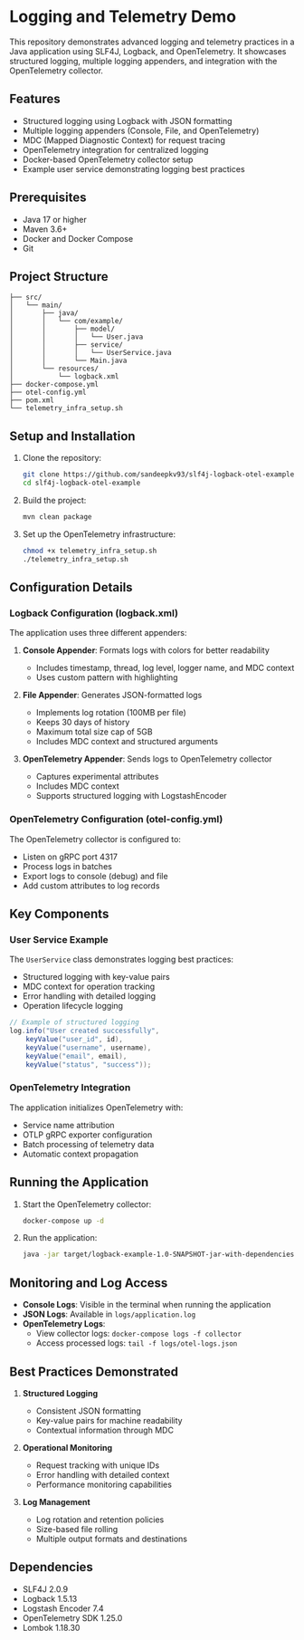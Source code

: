 # Logging and Telemetry Demo

This repository demonstrates advanced logging and telemetry practices in a Java application using SLF4J, Logback, and OpenTelemetry. It showcases structured logging, multiple logging appenders, and integration with the OpenTelemetry collector.

## Features

- Structured logging using Logback with JSON formatting
- Multiple logging appenders (Console, File, and OpenTelemetry)
- MDC (Mapped Diagnostic Context) for request tracing
- OpenTelemetry integration for centralized logging
- Docker-based OpenTelemetry collector setup
- Example user service demonstrating logging best practices

## Prerequisites

- Java 17 or higher
- Maven 3.6+
- Docker and Docker Compose
- Git

## Project Structure

```
├── src/
│   └── main/
│       ├── java/
│       │   └── com/example/
│       │       ├── model/
│       │       │   └── User.java
│       │       ├── service/
│       │       │   └── UserService.java
│       │       └── Main.java
│       └── resources/
│           └── logback.xml
├── docker-compose.yml
├── otel-config.yml
├── pom.xml
└── telemetry_infra_setup.sh
```

## Setup and Installation

1. Clone the repository:
   ```bash
   git clone https://github.com/sandeepkv93/slf4j-logback-otel-example
   cd slf4j-logback-otel-example
   ```

2. Build the project:
   ```bash
   mvn clean package
   ```

3. Set up the OpenTelemetry infrastructure:
   ```bash
   chmod +x telemetry_infra_setup.sh
   ./telemetry_infra_setup.sh
   ```

## Configuration Details

### Logback Configuration (logback.xml)

The application uses three different appenders:

1. **Console Appender**: Formats logs with colors for better readability
    - Includes timestamp, thread, log level, logger name, and MDC context
    - Uses custom pattern with highlighting

2. **File Appender**: Generates JSON-formatted logs
    - Implements log rotation (100MB per file)
    - Keeps 30 days of history
    - Maximum total size cap of 5GB
    - Includes MDC context and structured arguments

3. **OpenTelemetry Appender**: Sends logs to OpenTelemetry collector
    - Captures experimental attributes
    - Includes MDC context
    - Supports structured logging with LogstashEncoder

### OpenTelemetry Configuration (otel-config.yml)

The OpenTelemetry collector is configured to:
- Listen on gRPC port 4317
- Process logs in batches
- Export logs to console (debug) and file
- Add custom attributes to log records

## Key Components

### User Service Example

The `UserService` class demonstrates logging best practices:
- Structured logging with key-value pairs
- MDC context for operation tracking
- Error handling with detailed logging
- Operation lifecycle logging

```java
// Example of structured logging
log.info("User created successfully",
    keyValue("user_id", id),
    keyValue("username", username),
    keyValue("email", email),
    keyValue("status", "success"));
```

### OpenTelemetry Integration

The application initializes OpenTelemetry with:
- Service name attribution
- OTLP gRPC exporter configuration
- Batch processing of telemetry data
- Automatic context propagation

## Running the Application

1. Start the OpenTelemetry collector:
   ```bash
   docker-compose up -d
   ```

2. Run the application:
   ```bash
   java -jar target/logback-example-1.0-SNAPSHOT-jar-with-dependencies.jar
   ```

## Monitoring and Log Access

- **Console Logs**: Visible in the terminal when running the application
- **JSON Logs**: Available in `logs/application.log`
- **OpenTelemetry Logs**:
    - View collector logs: `docker-compose logs -f collector`
    - Access processed logs: `tail -f logs/otel-logs.json`

## Best Practices Demonstrated

1. **Structured Logging**
    - Consistent JSON formatting
    - Key-value pairs for machine readability
    - Contextual information through MDC

2. **Operational Monitoring**
    - Request tracking with unique IDs
    - Error handling with detailed context
    - Performance monitoring capabilities

3. **Log Management**
    - Log rotation and retention policies
    - Size-based file rolling
    - Multiple output formats and destinations

## Dependencies

- SLF4J 2.0.9
- Logback 1.5.13
- Logstash Encoder 7.4
- OpenTelemetry SDK 1.25.0
- Lombok 1.18.30
